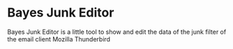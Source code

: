 # Bayes Junk Editor
Bayes Junk Editor is a little tool to show and edit the data of the junk filter of the email client Mozilla Thunderbird
